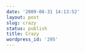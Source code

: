 ```yaml
---
date: '2009-08-31 14:13:52'
layout: post
slug: crazy
status: publish
title: Crazy
wordpress_id: '295'
---
```



